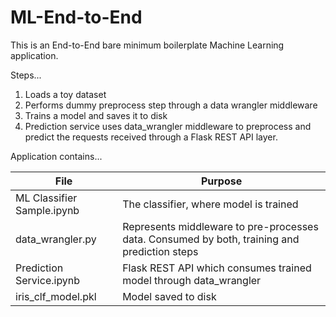 # ML-End-to-End

This is an End-to-End bare minimum boilerplate Machine Learning application.

Steps...
  1. Loads a toy dataset
  2. Performs dummy preprocess step through a data wrangler middleware
  3. Trains a model and saves it to disk
  4. Prediction service uses data_wrangler middleware to preprocess and predict the requests received through a Flask REST API layer.

Application contains...

  | File | Purpose |
  |------|---------|
  | ML Classifier Sample.ipynb | The classifier, where model is trained |
  | data_wrangler.py | Represents middleware to pre-processes data. Consumed by both, training and prediction steps | 
  | Prediction Service.ipynb | Flask REST API which consumes trained model through data_wrangler |
  | iris_clf_model.pkl | Model saved to disk |


